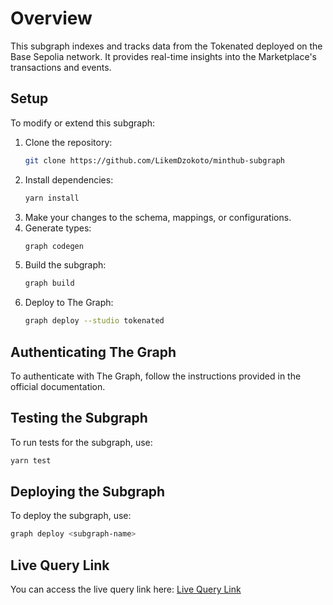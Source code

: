 # Overview

This subgraph indexes and tracks data from the Tokenated deployed on the Base Sepolia network. It provides real-time insights into the Marketplace's transactions and events.

## Setup

To modify or extend this subgraph:

1. Clone the repository:
   ```bash
   git clone https://github.com/LikemDzokoto/minthub-subgraph
   ```
2. Install dependencies:
   ```bash
   yarn install
   ```
3. Make your changes to the schema, mappings, or configurations.
4. Generate types:
   ```bash
   graph codegen
   ```
5. Build the subgraph:
   ```bash
   graph build
   ```
6. Deploy to The Graph:
   ```bash
   graph deploy --studio tokenated
   ```

## Authenticating The Graph

To authenticate with The Graph, follow the instructions provided in the official documentation.

## Testing the Subgraph

To run tests for the subgraph, use:
```bash
yarn test
```

## Deploying the Subgraph

To deploy the subgraph, use:
```bash
graph deploy <subgraph-name>
```

## Live Query Link

You can access the live query link here: [Live Query Link](<https://api.studio.thegraph.com/query/101141/tokenated/version/latest>)
